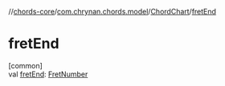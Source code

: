 //[chords-core](../../../index.md)/[com.chrynan.chords.model](../index.md)/[ChordChart](index.md)/[fretEnd](fret-end.md)

# fretEnd

[common]\
val [fretEnd](fret-end.md): [FretNumber](../-fret-number/index.md)
